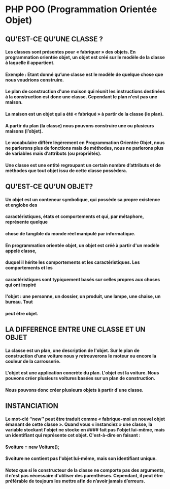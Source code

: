 # PHP POO (Programmation Orientée Objet)

## QU’EST-CE QU’UNE CLASSE ? 
 
#### Les classes sont présentes pour « fabriquer » des objets. En programmation orientée objet, un objet est créé sur le modèle de la classe à laquelle il appartient. 
#### Exemple : Etant donné qu’une classe est le modèle de quelque chose que nous voudrions construire.   
#### Le plan de construction d'une maison qui réunit les instructions destinées à la construction est donc une classe.  Cependant le plan n'est pas une maison. 
#### La maison est un objet qui a été « fabriqué » à partir de la classe (le plan).   
#### A partir du plan (la classe) nous pouvons construire une ou plusieurs maisons (l’objet). 
#### Le vocabulaire diffère légèrement en Programmation Orientée Objet, nous ne parlerons plus de fonctions mais de méthodes, nous ne parlerons plus de variables mais d’attributs (ou propriétés).  
#### Une classe est une entité regroupant un certain nombre d’attributs et de méthodes que tout objet issu de cette classe possèdera. 


## QU’EST-CE QU’UN OBJET?

#### Un objet est un conteneur symbolique, qui possède sa propre existence et englobe des 
#### caractéristiques,  états  et  comportements  et  qui,  par  métaphore,  représente  quelque 
#### chose de tangible du monde réel manipulé par informatique.
#### En programmation orientée objet, un objet est créé à partir d'un modèle appelé classe, 
#### duquel  il  hérite  les  comportements  et  les  caractéristiques.  Les  comportements  et  les 
#### caractéristiques  sont  typiquement  basés  sur  celles  propres  aux  choses  qui  ont  inspiré 
#### l'objet : une personne, un dossier, un produit, une lampe, une chaise, un bureau. Tout 
#### peut être objet.

## LA DIFFERENCE ENTRE UNE CLASSE ET UN OBJET 

#### La classe est un plan, une description de l'objet.  Sur le plan de construction d’une voiture nous y retrouverons le moteur ou encore la couleur de la carrosserie. 
#### L'objet est une application concrète du plan. L'objet est la voiture. Nous pouvons créer plusieurs voitures basées sur un plan de construction. 
#### Nous pouvons donc créer plusieurs objets à partir d'une classe.

## INSTANCIATION 
 
#### Le mot-clé ‘‘new’’ peut être traduit comme « fabrique-moi un nouvel objet émanant de cette classe ». Quand vous « instanciez » une classe, la variable stockant l'objet ne stocke en #### fait pas l'objet lui-même, mais un identifiant qui représente cet objet. C'est-à-dire en faisant :  
#### $voiture = new Voiture();  
#### $voiture ne contient pas l'objet lui-même, mais son identifiant unique.  
#### Notez que si le constructeur de la classe ne comporte pas des arguments, il n'est pas nécessaire d'utiliser des parenthèses. Cependant, il peut être préférable de toujours les mettre afin de n’avoir jamais d’erreurs. 